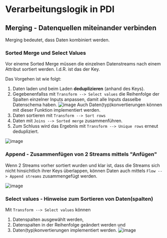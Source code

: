 # Verarbeitungslogik in PDI

## Merging - Datenquellen miteinander verbinden
Merging bedeutet, dass Daten kombiniert werden.   

### Sorted Merge und Select Values
Vor eineme Sorted Merge müssen die einzelnen Datenstreams nach einem Attribut sortiert werden. I.d.R. ist das der Key. 

Das Vorgehen ist wie folgt:
1) Daten laden und beim Laden **deduplizieren** (anhand des Keys).
2) Gegebenenfallss mit  `Transform --> Select values` die Reihenfolge der Spalten einzelner Inputs anpassen, damit alle Inputs dasselbe Datenschema haben. ![image](https://github.com/magruenefb3/DataIntegration/assets/97667586/8aaa71cc-32b2-432a-949e-23f9b5111073)
Auch Daten(typ)konvertierungen können mit dieser Funktion implementiert werden.
3) Daten sortieren mit `Transform --> Sort rows`
4) Daten mit `Joins --> Sorted merge` zusammenführen.
5) Zum Schluss wird das Ergebnis mit `Transform --> Unique rows` erneut dedupliziert.

![image](https://github.com/magruenefb3/DataIntegration/assets/97667586/2220b2ef-f772-4774-89c5-dcf185396123)


### Append - Zusammenfügen von 2 Streams mittels "Anfügen"
Wenn 2 Streams vorher sortiert wurden und klar ist, dass die Streams sich nicht hinsichtlich ihrer Keys überlappen, können Daten auch mittels `Flow --> Append streams` zusammengefügt werden.

![image](https://github.com/magruenefb3/DataIntegration/assets/97667586/54e15232-bddd-464b-9dd3-69547628c085)


### Select values -  Hinweise zum Sortieren von Daten(spalten)
Mit  `Transform --> Select values` können 
1) Datenspalten ausgewählt werden, 
2) Datenspalten in der Reihenfolge geändert werden und
3) Daten(typ)konvertierungen implementiert werden.
![image](https://github.com/magruenefb3/DataIntegration/assets/97667586/8aaa71cc-32b2-432a-949e-23f9b5111073)
